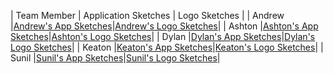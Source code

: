 | Team Member | Application Sketches | Logo Sketches |
| Andrew      |[Andrew's App Sketches](./Andrew's_App_Sketches)|[Andrew's Logo Sketches](./Andrew's_Logo_Sketches)|
| Ashton      |[Ashton's App Sketches](./Ashton's_App_Sketches)|[Ashton's Logo Sketches](./Ashton's_Logo_Sketches)|
| Dylan       |[Dylan's App Sketches](./Dylan's_App_Sketches)|[Dylan's Logo Sketches](./Dylan's_Logo_Sketches)|
| Keaton      |[Keaton's App Sketches](./Keaton's_App_Sketches)|[Keaton's Logo Sketches](./Keaton's_Logo_Sketches)|
| Sunil       |[Sunil's App Sketches](./Sunil's_App_Sketches)|[Sunil's Logo Sketches](./Sunil's_Logo_Sketches)|

